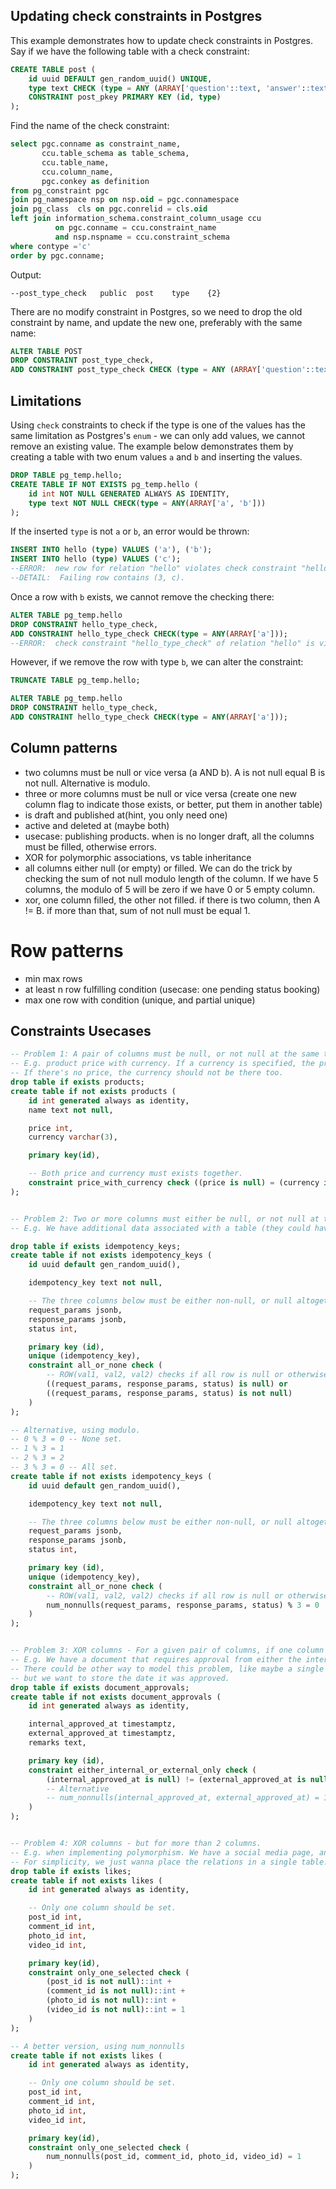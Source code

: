 ## Updating check constraints in Postgres

This example demonstrates how to update check constraints in Postgres. Say if we have the following table with a check constraint:
```sql
CREATE TABLE post (
    id uuid DEFAULT gen_random_uuid() UNIQUE,
    type text CHECK (type = ANY (ARRAY['question'::text, 'answer'::text, 'comment'::text])),
    CONSTRAINT post_pkey PRIMARY KEY (id, type)
);
```

Find the name of the check constraint:
```sql
select pgc.conname as constraint_name,
       ccu.table_schema as table_schema,
       ccu.table_name,
       ccu.column_name,
       pgc.conkey as definition
from pg_constraint pgc
join pg_namespace nsp on nsp.oid = pgc.connamespace
join pg_class  cls on pgc.conrelid = cls.oid
left join information_schema.constraint_column_usage ccu
          on pgc.conname = ccu.constraint_name
          and nsp.nspname = ccu.constraint_schema
where contype ='c'
order by pgc.conname;
```
Output:
```
--post_type_check	public	post	type	{2}
```

There are no modify constraint in Postgres, so we need to drop the old constraint by name, and update the new one, preferably with the same name:

```sql
ALTER TABLE POST
DROP CONSTRAINT post_type_check,
ADD CONSTRAINT post_type_check CHECK (type = ANY (ARRAY['question'::text, 'answer'::text, 'comment'::text]));
```


## Limitations

Using `check` constraints to check if the type is one of the values has the same limitation as Postgres's `enum` - we can only add values, we cannot remove an existing value. The example below demonstrates them by creating a table with two enum values `a` and `b` and inserting the values.
```sql
DROP TABLE pg_temp.hello;
CREATE TABLE IF NOT EXISTS pg_temp.hello (
	id int NOT NULL GENERATED ALWAYS AS IDENTITY,
	type text NOT NULL CHECK(type = ANY(ARRAY['a', 'b']))
);
```

If the inserted `type` is not `a` or `b`, an error would be thrown:
```sql
INSERT INTO hello (type) VALUES ('a'), ('b');
INSERT INTO hello (type) VALUES ('c');
--ERROR:  new row for relation "hello" violates check constraint "hello_type_check"
--DETAIL:  Failing row contains (3, c).
```

Once a row with `b` exists, we cannot remove the checking there:
```sql
ALTER TABLE pg_temp.hello
DROP CONSTRAINT hello_type_check,
ADD CONSTRAINT hello_type_check CHECK(type = ANY(ARRAY['a']));
--ERROR:  check constraint "hello_type_check" of relation "hello" is violated by some row
```

However, if we remove the row with type `b`, we can alter the constraint:
```sql
TRUNCATE TABLE pg_temp.hello;

ALTER TABLE pg_temp.hello
DROP CONSTRAINT hello_type_check,
ADD CONSTRAINT hello_type_check CHECK(type = ANY(ARRAY['a']));
```


## Column patterns

- two columns must be null or vice versa (a AND b). A is not null equal B is not null. Alternative is modulo.
- three or more columns must be null or vice versa (create one new column flag to indicate those exists, or better, put them in another table)
- is draft and published at(hint, you only need one)
- active and deleted at (maybe both)
- usecase: publishing products. when is no longer draft, all the columns must be filled, otherwise errors.
- XOR for polymorphic associations, vs table inheritance
- all columns either null (or empty) or filled. We can do the trick by checking the sum of not null modulo length of the column. If we have 5 columns, the modulo of 5 will be zero if we have 0 or 5 empty column.
- xor, one column filled, the other not filled. if there is two column, then A != B. if more than that, sum of not null must be equal 1.


# Row patterns

- min max rows
- at least n row fulfilling condition (usecase: one pending status booking)
- max one row with condition (unique, and partial unique)


## Constraints Usecases


```sql
-- Problem 1: A pair of columns must be null, or not null at the same time.
-- E.g. product price with currency. If a currency is specified, the price must be specified too.
-- If there's no price, the currency should not be there too.
drop table if exists products;
create table if not exists products (
	id int generated always as identity,
	name text not null,

	price int,
	currency varchar(3),

	primary key(id),

	-- Both price and currency must exists together.
    constraint price_with_currency check ((price is null) = (currency is null))
);


-- Problem 2: Two or more columns must either be null, or not null at the same time.
-- E.g. We have additional data associated with a table (they could have been in another table, but without supporting usecases yet, so they are placed in the same table)

drop table if exists idempotency_keys;
create table if not exists idempotency_keys (
	id uuid default gen_random_uuid(),

	idempotency_key text not null,

	-- The three columns below must be either non-null, or null altogether.
	request_params jsonb,
	response_params jsonb,
	status int,

	primary key (id),
	unique (idempotency_key),
	constraint all_or_none check (
		-- ROW(val1, val2, val2) checks if all row is null or otherwise.
		((request_params, response_params, status) is null) or
		((request_params, response_params, status) is not null)
	)
);

-- Alternative, using modulo.
-- 0 % 3 = 0 -- None set.
-- 1 % 3 = 1
-- 2 % 3 = 2
-- 3 % 3 = 0 -- All set.
create table if not exists idempotency_keys (
	id uuid default gen_random_uuid(),

	idempotency_key text not null,

	-- The three columns below must be either non-null, or null altogether.
	request_params jsonb,
	response_params jsonb,
	status int,

	primary key (id),
	unique (idempotency_key),
	constraint all_or_none check (
		-- ROW(val1, val2, val2) checks if all row is null or otherwise.
		num_nonnulls(request_params, response_params, status) % 3 = 0
	)
);


-- Problem 3: XOR columns - For a given pair of columns, if one column is set, the other should not be set.
-- E.g. We have a document that requires approval from either the internal admin, or an external vendor.
-- There could be other way to model this problem, like maybe a single boolean table is sufficient,
-- but we want to store the date it was approved.
drop table if exists document_approvals;
create table if not exists document_approvals (
	id int generated always as identity,

	internal_approved_at timestamptz,
	external_approved_at timestamptz,
	remarks text,

	primary key (id),
	constraint either_internal_or_external_only check (
		(internal_approved_at is null) != (external_approved_at is null)
		-- Alternative
		-- num_nonnulls(internal_approved_at, external_approved_at) = 1
	)
);


-- Problem 4: XOR columns - but for more than 2 columns.
-- E.g. when implementing polymorphism. We have a social media page, and we want to allow users to like posts, comments, photos or videos.
-- For simplicity, we just wanna place the relations in a single table.
drop table if exists likes;
create table if not exists likes (
	id int generated always as identity,

	-- Only one column should be set.
	post_id int,
	comment_id int,
	photo_id int,
	video_id int,

	primary key(id),
	constraint only_one_selected check (
		(post_id is not null)::int +
		(comment_id is not null)::int +
		(photo_id is not null)::int +
		(video_id is not null)::int = 1
	)
);

-- A better version, using num_nonnulls
create table if not exists likes (
	id int generated always as identity,

	-- Only one column should be set.
	post_id int,
	comment_id int,
	photo_id int,
	video_id int,

	primary key(id),
	constraint only_one_selected check (
		num_nonnulls(post_id, comment_id, photo_id, video_id) = 1
	)
);
```
